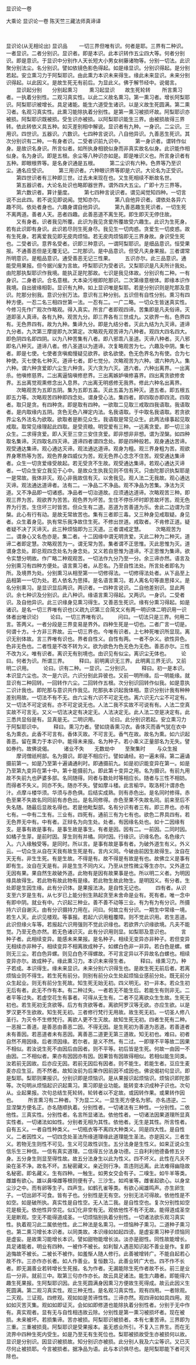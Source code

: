 显识论一卷


大乘论
显识论一卷
陈天竺三藏法师真谛译


　　

显识论(从无相论出)
显识品
　　一切三界但唯有识。何者是耶。三界有二种识。一者显识。二者分别识。显识者。即是本识。此本识转作五尘四大等。何者分别识。即是意识。于显识中分别作人天长短大小男女树藤诸物等。分别一切法。此识聚分别法尘。名分别识。譬如依镜色影色得起。如是缘显识。分别识得起。是分别若起。安立熏习力于阿梨耶识。由此熏力本识未来得生。缘此未来显识。未来分别识得起。以此因义。是故生死无有前后。为显此义。佛于解节经中。说偈言。
　　显识起分别　　分别起熏习
　　熏习起显识　　故生死轮转
　　所言熏习者。一执着分别性。二观习真实性。以此二义故名熏习。第一熏习者。增长阿梨耶识。阿梨耶识被增长。具足诸能。能生六道受生诸识。以是义故生死圆满。第二熏习者。名观习真实性。此熏习能除执着分别性。是第一熏习被损坏故。阿梨耶识亦被损。阿梨耶识既被损。受生识亦被损。以阿梨耶识能生三界。由被损故得三界转。依此转依义具五种。如灭差别相中解说。显识者有九种。一身识。二尘识。三用识。四世识。五器识。六数识。七四种言说识。八自他异识。九善恶生死识。其次分别识有二种。一有身者识。二受者识前九识中。
　　第一身识者。谓转作似身。是故识名身识。所言似者。如所执身相貌似身而非真实故名似身。此识能作相似身。名为身识。即是五根。余尘等八种识亦如是。即是唯识义也。所言身识者有五种。即眼根界等。是名身识通是五根。
　　第二尘识有六种。色界等乃至识尘。通名应受识。
　　第三用识者。六种眼识界等即是六识。大论名为正受识。
　　第四世识者有三种即三世。过去未来现在也。又生死相续不断故名世。
　　第五器识者。大论名处识也略即器世界。谓外四大五尘。广即十方三界等。
　　第六数识者。算计量度。
　　第七四种言说识者。谓见闻觉知四种。一切言说不出此四。若不说见即说闻。觉知亦尔。
　　第八自他异识者。谓依处各异六趣不同。依处者身也。六趣身谓自他异识。
　　第九善恶趣生死识者。一切生死不离两道。善者人天。恶者四趣。此善恶道不离生死。即生即灭无停住故。
　　又有身者。识者我见所覆。此识为我见贪爱所覆故受六趣生。此识为生死身。若有此识即有身识。此识若尽则生死身尽。我见生一切肉惑。贪爱生一切皮惑。故有生死身。若离爱我见即无皮肉烦恼。若无皮肉烦恼即无三界身故。身识受生死也。二受者识。意界名受者。识即三种意识。一谓阿梨耶识。是细品意识。恒受果报。不通善恶但是无覆无记。二陀那识。是中品意识。但受凡夫身果报。三者谓常所明意识。是粗品意识。通受善恶无记三性果。
　　五识亦尔。此三品意识。通能受用果报。但今据兴废为言故。呼梨耶识为受者识。又梨耶识是凡夫所计我处。由陀那执梨耶识作我境。能执正是陀那故。七识是我见体故。分别识有二种。一有身识。二身者识。合名意根。大本染污根即陀那识。二次第缘意根体。即缘本识作我境。自出彼缘相彰。显识有九种。如上显识唯是梨耶。若是分别识则是陀那及意识。陀那分别我。意识分别万法。意识有三种分别。五识但有自性分别。熏习有四种方便。一忍二名三相四世第一法。一忍有二。一广二略。一切众生皆迷真实性。今修习先作广观次作略观。得入真实。所言广者即观四谛。苦集即是凡夫俗谛。灭道即圣人真谛。各有九种。观苦九分。即三界各有三世成九。又欲界一有。色界四有。无色界四有。故为九种。集谛九分。即是九结分者。灭此九结为九灭谛。道谛九分者。九次第三摩提即九次第定。次略观先观苦谛为八种者。观四大四名四大。即色阴四名即四阴。以为八种苦集有八者。即八邪乖八圣道。灭谛八种者。灭八邪即名八种灭。道谛八者。修八圣道以为道谛。次复略观苦为七。六趣及中阴。集七者。即是七使。七使者贪嗔痴慢疑见欲界。欲名欲使。色无色界名为有使。合为七种使。灭七使名七种灭。道谛七者。即七觉分。次略观苦为六种。谓六种内入。集六种。谓六种贪爱即六尘生六种贪。灭六贪为六灭。道六者。六种出离界。一出离杀。他嗔修慈界。二出离逼恼嗔修悲界。三出离嫉妒嗔修喜界。四出离贪欲修舍界。五出离觉观熏修念出入息界。六出离无明惑修无我界。修此六种名出离界。
　　次略观苦为五即五阴。集为五即五盖。灭此五盖为五种灭。道五者。即五根五即五力等。次略观苦四种即四念处。谓身受心法。集四者。即四取亦即四流。四取者。取只是贪。有四种贪。即是取有四种。一欲取二见取三戒取四我语取。我语取者。是内取缘内五阴。贪色无色八禅定内法。名我语取。于中取名我语取。若贪欲界尘名外法名为欲取。欲取者是断见众生。我语取是常见众生。此两法缘事起见取戒取。取常见缘理起此四取。是受资粮。明受爱有三种。一远离贪爱。即一切三涂众生。二求得贪爱。即人天至三空三安住贪爱。即非想非非想。谓为涅槃。如四种取名集谛。灭四取名四灭谛。道谛四者谓四念处。即是四种般若。观身通达苦谛。观受通达集谛。观心通达灭谛。观法通达道谛。观身为粗。观三界身粗为苦。观欲界身寒热等为苦。观色界身四威仪为苦。观无色界心念念不住苦。观受通达集谛者。众生一切贪爱缘受故起。若无受贪不生故。观受通达集谛。若观心通达灭谛者。一切众生安立我见于心中。是故众生执我见则不信有灭。只由陀那识执梨耶是一是常故。我体非灭。观心非我故信有灭。以舍我见。观人法二无我故。观心通达灭谛。观法通达道谛者。法有二。一净品二不净品。观不净品为苦集。净法为灭道。又不净品即一切诸惑。净品者一切治道故。应须通达道谛。次略观苦三种。即观三界为苦。观欲界为苦苦。观色界为坏苦。生住不停乐坏时即苦故坏苦。观无色界为行苦。生住坏三时皆苦。但众生有二道。恶道为苦善道为乐。舍此二边谓为涅槃。此心有行有动。是故无常故苦也。集有三者即三毒。又三种身见戒取疑。身见者。众生着身见。执有常乐我净故住生死。不修出世道。戒取者。不肯修正道。疑者疑不决了灭谛灭。此三种烦恼即为三灭道。三者谓戒定慧。
　　次略观苦为二。谓身心又名色亦是。集二者。十二因缘中谓无明贪爱。灭此二种为二种灭。道谛二者即定慧。次略观苦为一。谓无常为苦。集者谓不正思惟。灭此思惟为灭。道谓身念处。即总观四念处名为身念处。又义若自思惟为道谛。不正思惟为集谛。欲令实慧分明故。作广略二种观观苦。一切法作九分乃至一分。余三谛亦然。语言及分别熏习有四种方便处。语言熏习者。从忍名。乃至自性法处。所言处者即名为所。及境界为处。分别熏习从相至第一一切修得法。一切修得法处者。从下品至上品相第一一切为处。若人依名为思择。是名语言熏习。若人离名句等直思择义。是名分别熏习。是显识显后两识。两识者。一四种言说识。二自他差别识。显此两识。余七种识及分别识。此八种识。缘语言熏习得起。又两识。一身识。二受者识。及自他异识。此三识缘身见熏习得生。又善恶生死识。缘有分熏习得起。如是诸识。是名一切三界唯有识也(义疏九识第三合简文义有两一明识体二明识用一识体者出唯识论)
　　论曰。一切三界唯有识。
　　问曰。一切法只是三界。何用二言。答两义。一者分段是三界变易是界外。四种生死是一切也。二者广言一切是。何谓十方。十方非三界故。云一切三界也。今唯有识者。上七种死唯识所显现。离识无别体故。言三界唯有识也。界者自性义。自性有两。一者不杂义。欲性异色。色非无色也。二者性是不改不转为义。欲为欲色为色无色为无色。善恶亦尔。三性不改为义。唯有识者。离识无有别境也。由识见有似尘。离识尘无体也。
　　论曰。何者为识。所谓三界。
　　释曰。前明离识无三界。此明离三界无识。又前明二识用。
　　论曰。识有二种。一显识。二分别识。
　　释曰。初一是本识。本识显六尘也。次一是六识。六识分别此异彼也。又前一明所缘。后一明能缘。就显识有二种回转。一回转作六尘。二回转作五根。次分别识回转作似我。如是意执二识计我也。即陀那与意识共作我见。陀那执本识起我体相。意识分别计我有种种差别用故。一切法不有不无。由六尘有六识不可定无也。离六识无六尘不可定有。又一切法不可定说有。亦不可定说无也。人法二我不实故不可说有有。人法二空真实故不可言无。又义一切法决定有决定无。人法决定无。此人法二空是决定有。此三悉共显俗是有。显真是无。二明识用。
　　论曰。此分别识若起。安立熏习力于阿梨耶识中。
　　释曰。熏习力者。譬如烧香熏习衣。香体灭而香气犹在衣中名为熏衣。此香不可言有。香体灭故。不可言无。香气在故。故名为熏。如六识起善恶。留在熏力于本识中。能得未来报。名为种子。若小乘义正量部名为无失。譬如券约。故佛说偈。
　　诸业不失　　无数劫中　　至聚集时
　　与众生报
　　摩诃僧祇柯部。名为摄识。即是不相应行。譬如诵经。初一遍未得。第二遍诵摄前第一。如是乃至第十遍诵通利时。即通摄前九。如是初识能变异在第一。如是乃至第九变异在第十中。第十能摄前九。即此第十变异之用。名为摄识。有前九用故不失前九也萨婆多部。名同随得。同者与数处时等相应长。随者与三性不相妨。而得者不失义。同亦不失。随亦不失。譬如摩斗楼。此言榆华。取洛柯汁谓赤色汁。点摩斗楼华须。华须与赤色俱。后结实成熟。则有赤色出。是名同时修得。赤色至果不失故名同同前有赤色出。是名同修得。赤色至果不失故名同。前来至后不失名随。随最后显故名得也。若是他毗梨部。名有分识有者三有。即三界也。亦有七有。一中有二生有。三业有。四死有。通前三有为七有也。欲色二界具四有。若无色界无中有。中有者。正辩名为向生处。处者。有因缘名处也。如十二因缘有支。是事有故是事有。是事生故是事生。有者是因。因有二。一前因。二同时因。如橘子生芽。是前时因。芽生则有并橘。同时因。行缘识。识缘名色。名色缘六入。六入缘触受等。是同时。所以言。是事有故是事有者。为破外道生有义。外义云。一切众生从自在天我有故生死是有。言内义同。今破由前因生故得生。汝自在天无有。非生生死。有是生故。不得是有。故不得是有故是有也。故佛立义是事有即有生。汝自在天是有。非是生生不同内义。乃至从世性微尘等生亦尔。又外道立无因有果。果自然生故破外道。此物有是因有故果事是也。所以明二义者。为明因缘具故得生。若此物有故此物有是缘。若此物生故此物生。是明因义。有分者。生处即是生因生缘。此有分识体。是果报法决。是自性无记也。
　　四有者。从识支至六岁是生有。从七岁已上能分别生熟起贪至未舍命是业有。死有者。唯一念中有即中阴。就业有中。六识起三种业。善不善不动等三业。有为有为有分识。所摄持六识自谢灭。由有分识摄持力用在。问曰。何故立有分识。一期生中常缘一境。若生人天。此识见楼观。等事报。若起六识用粗覆障。则不觉此识用。若生恶道。此识但缘火车等。若报起六识用强则不觉此识缘也。若欲界六识缘欲境。凡夫不能觉。乃至无色亦然。若无色诸识灭。此有分识用则显。如梨耶及意识也。
　　言种子者。此相续变异。能感未来果报。是名种子。相续无变异亦非种子。若但变异无相续亦非种子。相续变异不相离故成种子。如螺白色非一非异。若白色是螺。螺则无三尘。若白色异螺。则见白色不得螺故。不可言定异以不异故名白螺也。相续变异亦尔。故成种子。缘此熏习力。本识未来得生者。
　　释曰。缘熏习力。种子若成。本识得生。缘未来显识。未来分别六识得生也。是故生死无前后者。若离烦恼业则不得生。若生死有前分。则别有前分众生处起烦恼业感前分处。既无前分众生起业。则无有前分生死故。知生死无始无初。四义明无。初一非本。若众生初无后有者。此无不作有本。有二种过失。一者若无不能生后。若能生有则非无。二者平等过失。若虚空花生有事者。可得从无生有。二者不见离欲众生生故。生死无初也。若生死初无贪欲等。后方有贪欲等者。离欲阿罗汉等无欲。亦应生欲。以是罗汉更不生欲故。知生死无初。三者修行梵行无用故。故生死无初。一切圣人修八圣行。为灭令不生修梵行。离欲人更不生灭故。故知生死无初。四者生死有二种。一恶报二善道。是善恶由善恶二因。不得无因。是生死初为善道为恶道。若善道者未有善因。若恶道者未有恶因。离善恶二道更无第三道故。知无初也。难曰。初者自然不用因缘。后者须因缘。若尔者。是义不然。有二过。一即理不平等故二因果不相似。若汝说生死不由因后由因者。则不平等。初后皆是生死。何故一由因一不由因。二不相似者。果亦有因因亦有因。因果皆有因故得相似。若相似能生同类。汝若前无因故。后亦应无因。若前无因后有因者。则不能生。若能生者。豆应生麦麦亦应生豆。而不然者。故知汝前为后果作因前因不成因也。佛说偈初句显识。即是梨耶。梨耶则果报识。分别识即是烦恼识。是从果报识起烦恼识。烦恼识即陀那等。次句明从烦恼起识识起熏习。熏习即是业功能。能转变本识成种子识也。次句从。业起果报。次句总结生死轮转。轮转者以不定故。或因转作果。或果转作因也。
　　所言熏习有二种者。下为显二义。一显生死方便名为邪。亦名违逆。二显涅槃方便名正。亦名随顺执着。分别性者。一切诸法有三种性。一分别性。二依他性。三真实性。分别性者。名言所显诸法。依他性者。一切诸法因果道理所显真实性者。一切诸法如如性。分别者无相为其性。依他者。无生是其性。所言性者。自有五义。一者自性种类义。一切瓶衣等不离四大种类义。同是四大性。是自性义。二者因性义。一切四念处圣法所缘道理缘此道理能生圣法。亦是因义。三者生义。若物无生则性不可见。生义可见故性训生。五分法身是生性义。如来正说众生信乐生三种信。一信有真实道理。二信得五分法身功德。三自利利他德备修五分身。五分身生则显至得性故。故五分法身生以此为性义。四不坏义。此性在凡夫不染在圣不净。故名不坏。五秘密藏义。亲近则行净。乖违则远离。此法难得幽隐故名秘密。即名藏义。生有四种。一触生。如男女交会有子。二嗅生。如牛羊等类。雌雄有欲心。雄以鼻嗅雌等根则便有子。三沙生。如鸡雀等。雌雀起欲心。以身坌尘沙之中。而有卵等生子。四声生。如鹤孔雀等类。有欲心闻雄鸣声。亦生卵生子。一切出卵不可食。皆有子也。分别性是无有空。分别无法可得故。依他性是不如空。如是破所执。真实性是自性空。无人法二我。是自性空也。复次分别性如空花是极无。依他性异空花。似幻化非空有无。观依他性不有不无故。能得道成圣空无是断观。空无不能得道成圣。一切烦恼别执着分别性。一切诸法欲乐观习真实性。执着观习此二属依他性。此二种法是名熏习。一烦恼种子熏习。二道种子熏习也。第二熏习增长本识者。以同类故。本识缘如如起四谤。是虚妄熏习种子烦恼同是虚妄。是故熏习能增长本识。譬如甜物能增长淡。淡亦是甜性。同性故能增长。具足诸能者。明业有四种。一被作不被长。如利智人遇恶知识起不善业是作。复即追悔故不被长。二被长不被作。如羞惭人随人修行。此善被增转广。不能自起若心故不作。三亦作亦长者。如人作善业。复恒数习。此善业转广大也。四不作不长者。即无漏善业若转增长生死报。名为作者。无漏能除生死作者故不长。前三是业后一分非。就前三中。取第三句亦作亦长。故云具足诸法。能生六趣者。即能得六趣生死果报。生阿梨耶识因。此生死圆满身因熏习方便故生死得成。故云此因义生死圆满。第二观习真实性。观三种无性。是名观习真实性。观有四用。一者除观。二灭观。三证观。四修观。观如如是苦谛性性。三谛亦然。观四谛如如具四用。观如如灭苦灭集。观如如即证灭。会如如即修道也能除执着分别性者。分别于无中作有。真实观者。显有无与自性相违故云除。分别性是第一熏习被损坏者。现在被损。未来被坏。若损集谛。苦亦被损。阿梨耶识被损者。本有七重苦谛。三界即为三重。三重被损竟。阿梨耶识是受果报本。虽无惑业所引。不复入三界生。而在无流界中四种生死内受生。如是乃至无有生死位也。梨耶被损故受生亦被损何以故。显识是分别识。因显识被损故。知分别识亦被损。此分别人我及六尘等识。又已灭尽何止被损耶。今言被损者。据净品为语。此与本识俱尽也。是阿梨耶能下者可灭除也。
 
